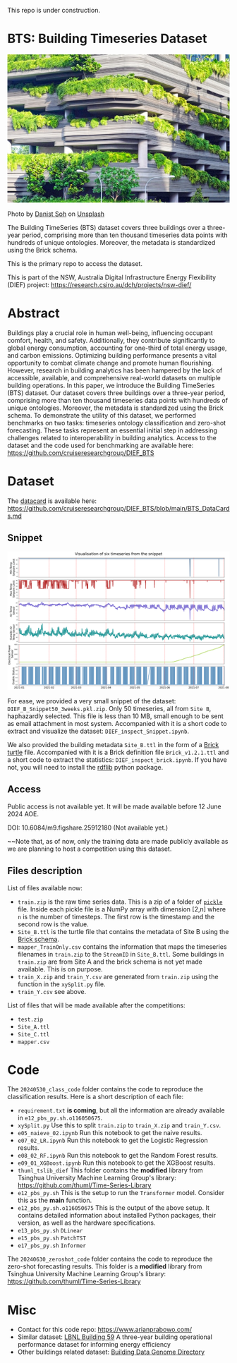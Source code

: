 This repo is under construction.

# BTS: Building Timeseries Dataset

![gray concrete building covered trees](danist-soh-dqXiw7nCb9Q-unsplash.jpg)

Photo by <a href="https://unsplash.com/@danist07?utm_content=creditCopyText&utm_medium=referral&utm_source=unsplash">Danist Soh</a> on <a href="https://unsplash.com/photos/gray-concrete-building-covered-trees-dqXiw7nCb9Q?utm_content=creditCopyText&utm_medium=referral&utm_source=unsplash">Unsplash</a>

The Building TimeSeries (BTS) dataset covers three buildings over a three-year period, comprising more than ten thousand timeseries data points with hundreds of unique ontologies.
Moreover, the metadata is standardized using the Brick schema.

This is the primary repo to access the dataset.

This is part of the NSW, Australia Digital Infrastructure Energy Flexibility (DIEF) project: https://research.csiro.au/dch/projects/nsw-dief/ 

# Abstract

Buildings play a crucial role in human well-being, influencing occupant comfort, health, and safety.
Additionally, they contribute significantly to global energy consumption, accounting for one-third of total energy usage, and carbon emissions.
Optimizing building performance presents a vital opportunity to combat climate change and promote human flourishing.
However, research in building analytics has been hampered by the lack of accessible, available, and comprehensive real-world datasets on multiple building operations.
In this paper, we introduce the Building TimeSeries (BTS) dataset.
Our dataset covers three buildings over a three-year period, comprising more than ten thousand timeseries data points with hundreds of unique ontologies.
Moreover, the metadata is standardized using the Brick schema.
To demonstrate the utility of this dataset, we performed benchmarks on two tasks: timeseries ontology classification and zero-shot forecasting.
These tasks represent an essential initial step in addressing challenges related to interoperability in building analytics.
Access to the dataset and the code used for benchmarking are available here: https://github.com/cruiseresearchgroup/DIEF_BTS





# Dataset

The [datacard](https://sites.research.google/datacardsplaybook/) is available here: https://github.com/cruiseresearchgroup/DIEF_BTS/blob/main/BTS_DataCards.md

## Snippet

![A plot of the timeseries in the snippet.](snippet_6TS_plot.png)

For ease, we provided a very small snippet of the dataset: `DIEF_B_Snippet50_3weeks.pkl.zip`.
Only 50 timeseries, all from `Site B`, haphazardly selected.
This file is less than 10 MB, small enough to be sent as email attachment in most system.
Accompanied with it is a short code to extract and visualize the dataset: `DIEF_inspect_Snippet.ipynb`.

We also provided the building metadata `Site_B.ttl` in the form of a [Brick](https://brickschema.org/ontology/1.2) [turtle](https://www.w3.org/TR/turtle/) file.
Accompanied with it is a Brick definition file `Brick_v1.2.1.ttl` and a short code to extract the statistics: `DIEF_inspect_brick.ipynb`.
If you have not, you will need to install the [rdflib](https://rdflib.readthedocs.io) python package.

## Access

Public access is not available yet. It will be made available before 12 June 2024 AOE.

DOI: 10.6084/m9.figshare.25912180 (Not available yet.)

~~Note that, as of now, only the training data are made publicly available as we are planning to host a competition using this dataset.

## Files description

List of files available now:
* `train.zip` is the raw time series data. This is a zip of a folder of [`pickle`](https://docs.python.org/3/library/pickle.html) file. Inside each pickle file is a NumPy array with dimension [2,n] where `n` is the number of timesteps. The first row is the timestamp and the second row is the value.
* `Site_B.ttl` is the turtle file that contains the metadata of Site B using the [Brick schema](https://brickschema.org).
* `mapper_TrainOnly.csv` contains the information that maps the timeseries filenames in `train.zip` to the `StreamID` in `Site_B.ttl`. Some buildings in `train.zip` are from Site A and the brick schema is not yet made available. This is on purpose.
* `train_X.zip` and `train_Y.csv` are generated from `train.zip` using the function in the `xySplit.py` file.
* `train_Y.csv` see above.


List of files that will be made available after the competitions:
* `test.zip`
* `Site_A.ttl`
* `Site_C.ttl`
* `mapper.csv`






# Code

The `20240530_class_code` folder contains the code to reproduce the classification results.
Here is a short description of each file:

* `requirement.txt` **is coming**, but all the information are already available in `e12_pbs_py.sh.o116050675`.
* `xySplit.py` Use this to split `train.zip` to `train_X.zip` and `train_Y.csv`.
* `e05_naieve_02.ipynb` Run this notebook to get the naive results.
* `e07_02_LR.ipynb` Run this notebook to get the Logistic Regression results.
* `e08_02_RF.ipynb` Run this notebook to get the Random Forest results.
* `e09_01_XGBoost.ipynb` Run this notebook to get the XGBoost results.
* `thuml_tslib_dief` This folder contains the **modified** library from Tsinghua University Machine Learning Group's library: https://github.com/thuml/Time-Series-Library
* `e12_pbs_py.sh` This is the setup to run the `Transformer` model. Consider this as the **main** function.
* `e12_pbs_py.sh.o116050675` This is the output of the above setup. It contains detailed information about installed Python packages, their version, as well as the hardware specifications.
* `e13_pbs_py.sh` `DLinear`
* `e15_pbs_py.sh` `PatchTST`
* `e17_pbs_py.sh` `Informer`

The `20240630_zeroshot_code` folder contains the code to reproduce the zero-shot forecasting results. This folder is a **modified** library from Tsinghua University Machine Learning Group's library: https://github.com/thuml/Time-Series-Library

# Misc

* Contact for this code repo: https://www.arianprabowo.com/
* Similar dataset: [LBNL Building 59](https://datadryad.org/stash/dataset/doi:10.7941/D1N33Q) A three-year building operational performance dataset for informing energy efficiency
* Other buildings related dataset: [Building Data Genome Directory](https://buds-lab-building-data-directory-meta-directory-s0imdd.streamlit.app/)

